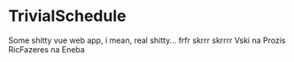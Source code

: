 # TrivialSchedule
Some shitty vue web app, i mean, real shitty... frfr
skrrr skrrrr
Vski na Prozis 
RicFazeres na Eneba
